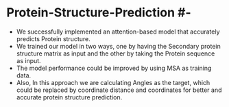 # Protein-Structure-Prediction #-
- We successfully implemented an attention-based model that accurately predicts Protein structure.
- We trained our model in two ways, one by having the Secondary protein structure matrix as input and the other by taking the Protein sequence as input.
- The model performance could be improved by using MSA as training data.
- Also, In this approach we are calculating Angles as the target, which could be replaced by coordinate distance and coordinates for better and accurate protein structure prediction.
